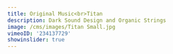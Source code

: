 ```yaml
---
title: Original Music<br>Titan
description: Dark Sound Design and Organic Strings
image: /cms/images/Titan Small.jpg
vimeoID: '234137729'
showinslider: true
---
```



















